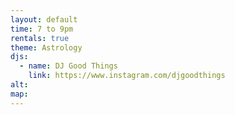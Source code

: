 ```yaml
---
layout: default
time: 7 to 9pm
rentals: true
theme: Astrology
djs:
  - name: DJ Good Things
    link: https://www.instagram.com/djgoodthings
alt:
map:
---
```

